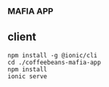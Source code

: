 ### MAFIA APP


## client
````
npm install -g @ionic/cli
cd ./coffeebeans-mafia-app
npm install
ionic serve
````

